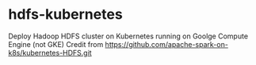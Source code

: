# hdfs-kubernetes
Deploy Hadoop HDFS cluster on Kubernetes running on Goolge Compute Engine (not GKE)  Credit from https://github.com/apache-spark-on-k8s/kubernetes-HDFS.git
